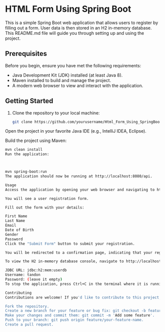 # HTML Form Using Spring Boot

This is a simple Spring Boot web application that allows users to register by filling out a form. User data is then stored in an H2 in-memory database. This README.md file will guide you through setting up and using the project.


## Prerequisites

Before you begin, ensure you have met the following requirements:

- Java Development Kit (JDK) installed (at least Java 8).
- Maven installed to build and manage the project.
- A modern web browser to view and interact with the application.

## Getting Started

1. Clone the repository to your local machine:

   ```bash
   git clone https://github.com/yourusername/Html_Form_Using_SpringBoot.git
Open the project in your favorite Java IDE (e.g., IntelliJ IDEA, Eclipse).

Build the project using Maven:

```bash
mvn clean install
Run the application:



mvn spring-boot:run
The application should now be running at http://localhost:8080/api.

Usage
Access the application by opening your web browser and navigating to http://localhost:8080/api.

You will see a user registration form.

Fill out the form with your details:

First Name
Last Name
Email
Date of Birth
Gender
Password
Click the "Submit Form" button to submit your registration.

You will be redirected to a confirmation page, indicating that your registration was successful.

To view the H2 in-memory database console, navigate to http://localhost:8080/h2-console. You can log in using the following credentials:

JDBC URL: jdbc:h2:mem:userdb
Username: tandon
Password: (leave it empty)
To stop the application, press Ctrl+C in the terminal where it is running.

Contributing
Contributions are welcome! If you'd like to contribute to this project, please follow these steps:

Fork the repository.
Create a new branch for your feature or bug fix: git checkout -b feature/your-feature-name.
Make your changes and commit them: git commit -m 'Add some feature'.
Push to your branch: git push origin feature/your-feature-name.
Create a pull request.
